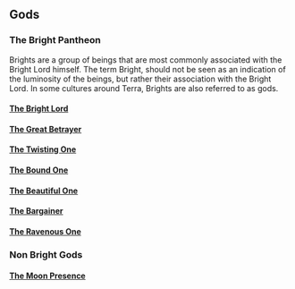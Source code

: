 ## Gods

### The Bright Pantheon

Brights are a group of beings that are most commonly associated with the Bright Lord himself. The term Bright, should not be seen as an indication of the luminosity of the beings, but rather their association with the Bright Lord. In some cultures around Terra, Brights are also referred to as gods.

#### [The Bright Lord](Gods/TheBrightLord.md)

#### [The Great Betrayer](Gods/TheGreatBetrayer.md)

#### [The Twisting One](Gods/TheTwistingOne.md)

#### [The Bound One](Gods/TheBoundOne.md)

#### [The Beautiful One](Gods/TheBeatifulOne.md)

#### [The Bargainer](Gods/TheBargainer.md)

#### [The Ravenous One](Gods/TheRavenousOne.md)

### Non Bright Gods

#### [The Moon Presence](NonBrights/TheMoonPresence.md)
